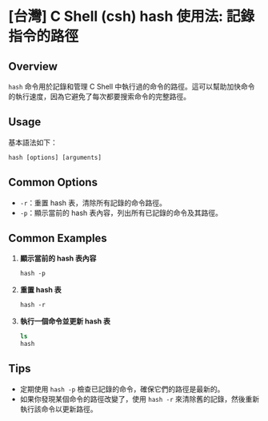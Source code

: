 # [台灣] C Shell (csh) hash 使用法: 記錄指令的路徑

## Overview
`hash` 命令用於記錄和管理 C Shell 中執行過的命令的路徑。這可以幫助加快命令的執行速度，因為它避免了每次都要搜索命令的完整路徑。

## Usage
基本語法如下：
```csh
hash [options] [arguments]
```

## Common Options
- `-r`：重置 hash 表，清除所有記錄的命令路徑。
- `-p`：顯示當前的 hash 表內容，列出所有已記錄的命令及其路徑。

## Common Examples
1. **顯示當前的 hash 表內容**
   ```csh
   hash -p
   ```

2. **重置 hash 表**
   ```csh
   hash -r
   ```

3. **執行一個命令並更新 hash 表**
   ```csh
   ls
   hash
   ```

## Tips
- 定期使用 `hash -p` 檢查已記錄的命令，確保它們的路徑是最新的。
- 如果你發現某個命令的路徑改變了，使用 `hash -r` 來清除舊的記錄，然後重新執行該命令以更新路徑。